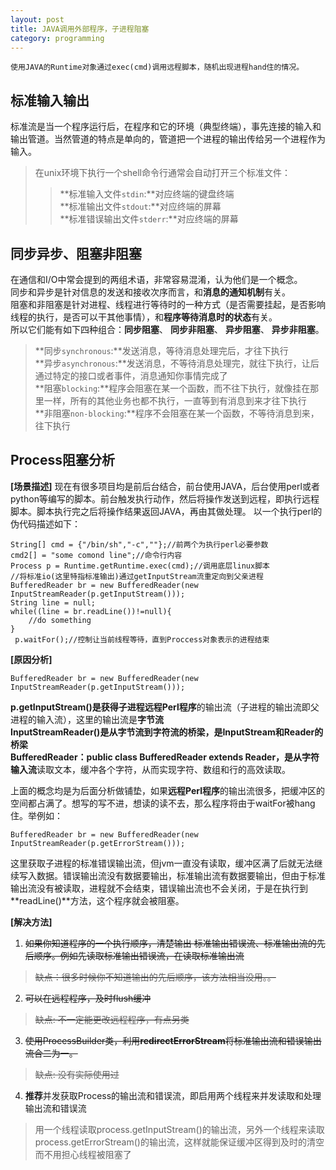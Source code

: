 ```yaml
---
layout: post
title: JAVA调用外部程序，子进程阻塞
category: programming
---  
```

    使用JAVA的Runtime对象通过exec(cmd)调用远程脚本，随机出现进程hand住的情况。

标准输入输出
--------------
标准流是当一个程序运行后，在程序和它的环境（典型终端），事先连接的输入和输出管道。当然管道的特点是单向的，管道把一个进程的输出传给另一个进程作为输入。  
> 在unix环境下执行一个shell命令行通常会自动打开三个标准文件：  
>> **标准输入文件```stdin```:**对应终端的键盘终端     
>> **标准输出文件```stdout```:**对应终端的屏幕     
>> **标准错误输出文件```stderr```:**对应终端的屏幕    

同步异步、阻塞非阻塞
--------------
在通信和I/O中常会提到的两组术语，非常容易混淆，认为他们是一个概念。  
同步和异步是针对信息的发送和接收次序而言，和**消息的通知机制**有关。  
阻塞和非阻塞是针对进程、线程进行等待时的一种方式（是否需要挂起，是否影响线程的执行，是否可以干其他事情），和**程序等待消息时的状态**有关。  
所以它们能有如下四种组合：**同步阻塞**、 **同步非阻塞**、 **异步阻塞**、 **异步非阻塞**。  
> **同步```synchronous```:**发送消息，等待消息处理完后，才往下执行       
> **异步```asynchronous```:**发送消息，不等待消息处理完，就往下执行，让后通过特定的接口或者事件，消息通知你事情完成了  
> **阻塞```blocking```:**程序会阻塞在某一个函数，而不往下执行，就像挂在那里一样，所有的其他业务也都不执行，一直等到有消息到来才往下执行    
> **非阻塞```non-blocking```:**程序不会阻塞在某一个函数，不等待消息到来，往下执行

Process阻塞分析
--------------
**[场景描述]**  现在有很多项目均是前后台结合，前台使用JAVA，后台使用perl或者python等编写的脚本。前台触发执行动作，然后将操作发送到远程，即执行远程脚本。脚本执行完之后将操作结果返回JAVA，再由其做处理。
以一个执行perl的伪代码描述如下：
    
    String[] cmd = {"/bin/sh","-c",""};//前两个为执行perl必要参数
    cmd2[] = "some comond line";//命令行内容
    Process p = Runtime.getRuntime.exec(cmd);//调用底层linux脚本
    //将标准io(这里特指标准输出)通过getInputStream流重定向到父亲进程
    BufferedReader br = new BufferedReader(new InputStreamReader(p.getInputStream()));
    String line = null;
    while((line = br.readLine())!=null){
        //do something
    }
     p.waitFor();//控制让当前线程等待，直到Proccess对象表示的进程结束

**[原因分析]**  

    BufferedReader br = new BufferedReader(new InputStreamReader(p.getInputStream()));

**p.getInputStream()**是获得子进程**远程Perl程序**的输出流（子进程的输出流即父进程的输入流），这里的输出流是**字节流**  
**InputStreamReader()**是从字节流到字符流的桥梁，是InputStream和Reader的桥梁    
**BufferedReader**：public class BufferedReader extends Reader，是从**字符输入流**读取文本，缓冲各个字符，从而实现字符、数组和行的高效读取。    

上面的概念均是为后面分析做铺垫，如果**远程Perl程序**的输出流很多，把缓冲区的空间都占满了。想写的写不进，想读的读不去，那么程序将由于waitFor被hang住。举例如：
    
    BufferedReader br = new BufferedReader(new InputStreamReader(p.getErrorStream())); 
这里获取子进程的标准错误输出流，但jvm一直没有读取，缓冲区满了后就无法继续写入数据。错误输出流没有数据要输出，标准输出流有数据要输出，但由于标准输出流没有被读取，进程就不会结束，错误输出流也不会关闭，于是在执行到**readLine()**方法，这个程序就会被阻塞。

**[解决方法]**  

1. <s>如果你知道程序的一个执行顺序，清楚输出 标准输出错误流、标准输出流的先后顺序。例如先读取标准输出错误流，在读取标准输出流   
>  缺点：很多时候你不知道输出的先后顺序，该方法相当没用。。
2. 可以在远程程序，及时flush缓冲    
>  缺点: 不一定能更改远程程序，有点另类
3. 使用ProcessBuilder类，利用**redirectErrorStream**将标准输出流和错误输出流合二为一。    
>  缺点: 没有实际使用过</s> 
4. **推荐**并发获取Process的输出流和错误流，即启用两个线程来并发读取和处理输出流和错误流      
>  用一个线程读取process.getInputStream()的输出流，另外一个线程来读取process.getErrorStream()的输出流，这样就能保证缓冲区得到及时的清空而不用担心线程被阻塞了
    
